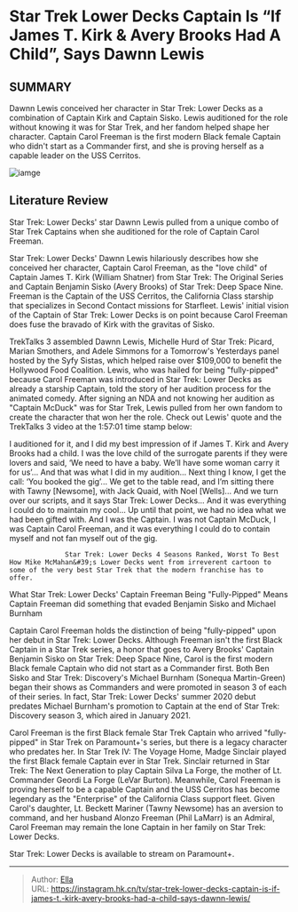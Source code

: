 # Star Trek Lower Decks Captain Is “If James T. Kirk &amp; Avery Brooks Had A Child”, Says Dawnn Lewis


## SUMMARY 



  Dawnn Lewis conceived her character in Star Trek: Lower Decks as a combination of Captain Kirk and Captain Sisko.   Lewis auditioned for the role without knowing it was for Star Trek, and her fandom helped shape her character.   Captain Carol Freeman is the first modern Black female Captain who didn&#39;t start as a Commander first, and she is proving herself as a capable leader on the USS Cerritos.  

![iamge](https://static1.srcdn.com/wordpress/wp-content/uploads/2024/01/captain-kirk-captain-sisko-and-captain-freeman-from-star-trek-lower-decks.jpg)

## Literature Review

Star Trek: Lower Decks&#39; star Dawnn Lewis pulled from a unique combo of Star Trek Captains when she auditioned for the role of Captain Carol Freeman.




Star Trek: Lower Decks&#39; Dawnn Lewis hilariously describes how she conceived her character, Captain Carol Freeman, as the &#34;love child&#34; of Captain James T. Kirk (William Shatner) from Star Trek: The Original Series and Captain Benjamin Sisko (Avery Brooks) of Star Trek: Deep Space Nine. Freeman is the Captain of the USS Cerritos, the California Class starship that specializes in Second Contact missions for Starfleet. Lewis&#39; initial vision of the Captain of Star Trek: Lower Decks is on point because Carol Freeman does fuse the bravado of Kirk with the gravitas of Sisko.




TrekTalks 3 assembled Dawnn Lewis, Michelle Hurd of Star Trek: Picard, Marian Smothers, and Adele Simmons for a Tomorrow&#39;s Yesterdays panel hosted by the Syfy Sistas, which helped raise over $109,000 to benefit the Hollywood Food Coalition. Lewis, who was hailed for being &#34;fully-pipped&#34; because Carol Freeman was introduced in Star Trek: Lower Decks as already a starship Captain, told the story of her audition process for the animated comedy. After signing an NDA and not knowing her audition as &#34;Captain McDuck&#34; was for Star Trek, Lewis pulled from her own fandom to create the character that won her the role. Check out Lewis&#39; quote and the TrekTalks 3 video at the 1:57:01 time stamp below:


I auditioned for it, and I did my best impression of if James T. Kirk and Avery Brooks had a child. I was the love child of the surrogate parents if they were lovers and said, ‘We need to have a baby. We’ll have some woman carry it for us’... And that was what I did in my audition… Next thing I know, I get the call: ‘You booked the gig’... We get to the table read, and I’m sitting there with Tawny [Newsome], with Jack Quaid, with Noel [Wells]... And we turn over our scripts, and it says Star Trek: Lower Decks… And it was everything I could do to maintain my cool… Up until that point, we had no idea what we had been gifted with. And I was the Captain. I was not Captain McDuck, I was Captain Carol Freeman, and it was everything I could do to contain myself and not fan myself out of the gig.






 

                  Star Trek: Lower Decks 4 Seasons Ranked, Worst To Best   How Mike McMahan&#39;s Lower Decks went from irreverent cartoon to some of the very best Star Trek that the modern franchise has to offer.   


 What Star Trek: Lower Decks&#39; Captain Freeman Being &#34;Fully-Pipped&#34; Means 
Captain Freeman did something that evaded Benjamin Sisko and Michael Burnham
         

Captain Carol Freeman holds the distinction of being &#34;fully-pipped&#34; upon her debut in Star Trek: Lower Decks. Although Freeman isn&#39;t the first Black Captain in a Star Trek series, a honor that goes to Avery Brooks&#39; Captain Benjamin Sisko on Star Trek: Deep Space Nine, Carol is the first modern Black female Captain who did not start as a Commander first. Both Ben Sisko and Star Trek: Discovery&#39;s Michael Burnham (Sonequa Martin-Green) began their shows as Commanders and were promoted in season 3 of each of their series. In fact, Star Trek: Lower Decks&#39; summer 2020 debut predates Michael Burnham&#39;s promotion to Captain at the end of Star Trek: Discovery season 3, which aired in January 2021.




Carol Freeman is the first Black female Star Trek Captain who arrived &#34;fully-pipped&#34; in Star Trek on Paramount&#43;&#39;s series, but there is a legacy character who predates her. In Star Trek IV: The Voyage Home, Madge Sinclair played the first Black female Captain ever in Star Trek. Sinclair returned in Star Trek: The Next Generation to play Captain Silva La Forge, the mother of Lt. Commander Geordi La Forge (LeVar Burton). Meanwhile, Carol Freeman is proving herself to be a capable Captain and the USS Cerritos has become legendary as the &#34;Enterprise&#34; of the California Class support fleet. Given Carol&#39;s daughter, Lt. Beckett Mariner (Tawny Newsome) has an aversion to command, and her husband Alonzo Freeman (Phil LaMarr) is an Admiral, Carol Freeman may remain the lone Captain in her family on Star Trek: Lower Decks.



Star Trek: Lower Decks is available to stream on Paramount&#43;.









---

> Author: [Ella](https://instagram.hk.cn/)  
> URL: https://instagram.hk.cn/tv/star-trek-lower-decks-captain-is-if-james-t.-kirk-avery-brooks-had-a-child-says-dawnn-lewis/  

